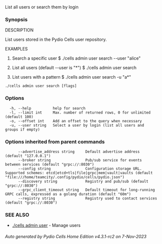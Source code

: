 List all users or search them by login

### Synopsis


DESCRIPTION

  List users stored in the Pydio Cells user repository.

EXAMPLES

  1. Search a specific user
  $ ./cells admin user search --user "alice"

  2. List all users (default --user is "*") 
  $ ./cells admin user search

  3. List users with a pattern 
  $ ./cells admin user search -u "a*"



```
./cells admin user search [flags]
```

### Options

```
  -h, --help          help for search
  -l, --limit int     Max. number of returned rows, 0 for unlimited (default 100)
  -o, --offset int    Add an offset to the query when necessary
  -u, --user string   Select a user by login (list all users and groups if empty)
```

### Options inherited from parent commands

```
      --advertise_address string     Default advertise address (default "127.0.0.1")
      --broker string                Pub/sub service for events between services (default "grpc://:8030")
      --config string                Configuration storage URL. Supported schemes: etcd|etcd+tls|file|grpc|mem|vault|vaults (default "file:///home/teamcity/.config/pydio/cells/pydio.json")
      --discovery string             Registry and pub/sub (default "grpc://:8030")
      --grpc_client_timeout string   Default timeout for long-running GRPC calls, expressed as a golang duration (default "60m")
      --registry string              Registry used to contact services (default "grpc://:8030")
```

### SEE ALSO

* [./cells admin user](./cells-admin-user)	 - Manage users

###### Auto generated by Pydio Cells Home Edition v4.3.1-rc2 on 7-Nov-2023
